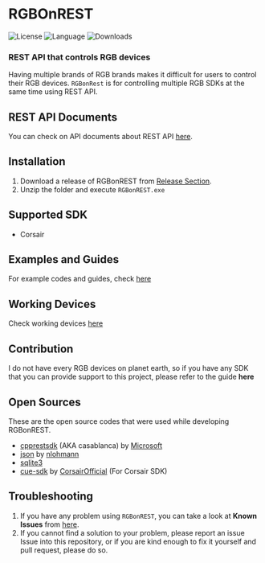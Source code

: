 

# RGBOnREST
![License](https://img.shields.io/github/license/gooday2die/RgbOnRest) ![Language](https://img.shields.io/github/languages/top/gooday2die/RgbOnRest)
![Downloads](https://img.shields.io/github/downloads/gooday2die/RgbOnRest/latest/total) 
### REST API that controls RGB devices
Having multiple brands of RGB brands makes it difficult for users to control their RGB devices. `RGBonRest` is for controlling multiple RGB SDKs at the same time using REST API.

## REST API Documents
You can check on API documents about REST API [here](https://github.com/gooday2die/RgbOnRest/blob/main/GitHub/api_docs/README.md).

## Installation
1. Download a release of RGBonREST from [Release Section](https://github.com/gooday2die/RgbOnRest/releases).
2. Unzip the folder and execute `RGBonREST.exe`

## Supported SDK
- Corsair

## Examples and Guides
For example codes and guides, check [here](https://github.com/gooday2die/RgbOnRest/tree/main/GitHub/examples/README.md)

## Working Devices
Check working devices [here](https://github.com/gooday2die/RgbOnRest/blob/main/GitHub/WorkingDevices.md)

## Contribution
I do not have every RGB devices on planet earth, so if you have any SDK that you can provide support to this project, please refer to the guide **here**

## Open Sources
These are the open source codes that were used while developing RGBonREST.
- [cpprestsdk](https://github.com/microsoft/cpprestsdk) (AKA casablanca) by [Microsoft](https://github.com/microsoft/)
- [json](https://github.com/nlohmann/json) by [nlohmann](https://github.com/nlohmann/)
- [sqlite3](https://www.sqlite.org/download.html) 
- [cue-sdk](https://github.com/CorsairOfficial/cue-sdk) by [CorsairOfficial](https://github.com/CorsairOfficial/) (For Corsair SDK)
## Troubleshooting
1. If you have any problem using `RGBonREST`, you can take a look at **Known Issues** from [here](https://github.com/gooday2die/RgbOnRest/blob/main/GitHub/KnownIssues.md). 
2. If you cannot find a solution to your problem, please report an issue Issue into this repository, or if you are kind enough to fix it yourself and pull request, please do so.


